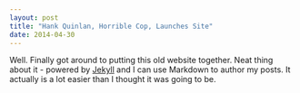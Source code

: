 ```yaml
---
layout: post
title: "Hank Quinlan, Horrible Cop, Launches Site"
date: 2014-04-30
---
```

Well. Finally got around to putting this old website together. Neat thing about it - 
powered by [Jekyll](http://jekyllrb.com) and I can use Markdown to author my posts. 
It actually is a lot easier than I thought it was going to be.
